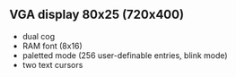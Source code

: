 VGA display 80x25 (720x400)
-----------------
 - dual cog
 - RAM font (8x16)
 - paletted mode (256 user-definable entries, blink mode)
 - two text cursors
